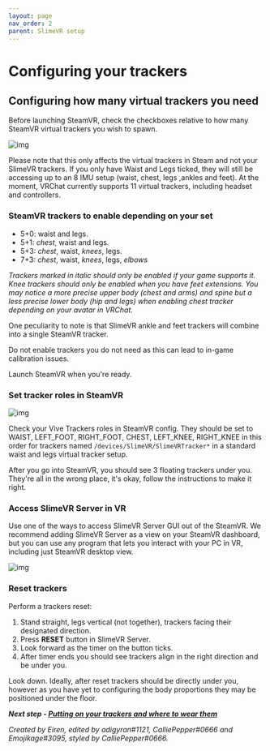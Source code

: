 ```yaml
---
layout: page
nav_order: 2
parent: SlimeVR setup
---
```


# Configuring your trackers

## Configuring how many virtual trackers you need

Before launching SteamVR, check the checkboxes relative to how many SteamVR virtual trackers you wish to spawn.

![img](https://i.imgur.com/To9z4Pd.png)


Please note that this only affects the virtual trackers in Steam and not your SlimeVR trackers. If you only have Waist and Legs ticked, they will still be accessing up to an 8 IMU setup (waist, chest, legs ,ankles and feet). At the moment, VRChat currently supports 11 virtual trackers, including headset and controllers.

### SteamVR trackers to enable depending on your set

- 5+0: waist and legs.
- 5+1: *chest*, waist and legs.
- 5+3: *chest*, waist, *knees*, legs.
- 7+3: *chest*, waist, *knees*, legs, *elbows*

*Trackers marked in italic should only be enabled if your game supports it. Knee trackers should only be enabled when you have feet extensions. You may notice a more precise upper body (chest and arms) and spine but a less precise lower body (hip and legs) when enabling chest tracker depending on your avatar in VRChat.*

One peculiarity to note is that SlimeVR ankle and feet trackers will combine into a single SteamVR tracker.

Do not enable trackers you do not need as this can lead to in-game calibration issues.

Launch SteamVR when you're ready.

### Set tracker roles in SteamVR

![img](https://images-ext-2.discordapp.net/external/htrUQYMIEtpmFQJEYjOBGQjtJUnru0UNb2qhCwQPUos/https/i.imgur.com/ftWpluV.png)


Check your Vive Trackers roles in SteamVR config. They should be set to WAIST, LEFT_FOOT, RIGHT_FOOT, CHEST, LEFT_KNEE, RIGHT_KNEE in this order for trackers named `/devices/SlimeVR/SlimeVRTracker*` in a standard waist and legs virtual tracker setup.

After you go into SteamVR, you should see 3 floating trackers under you. They're all in the wrong place, it's okay, follow the instructions to make it right.

### Access SlimeVR Server in VR

Use one of the ways to access SlimeVR Server GUI out of the SteamVR. We recommend adding SlimeVR Server as a view on your SteamVR dashboard, but you can use any program that lets you interact with your PC in VR, including just SteamVR desktop view.

![img](https://eiren.cat/fUqZ)

### Reset trackers

Perform a trackers reset:

1. Stand straight, legs vertical (not together), trackers facing their designated direction.
1. Press **RESET** button in SlimeVR Server.
1. Look forward as the timer on the button ticks.
1. After timer ends you should see trackers align in the right direction and be under you.

Look down. Ideally, after reset trackers should be directly under you, however as you have yet to configuring the body proportions they may be positioned under the floor.

***Next step - [Putting on your trackers and where to wear them](putting-on-trackers.md)***

*Created by Eiren, edited by adigyran#1121, CalliePepper#0666 and Emojikage#3095, styled by CalliePepper#0666.*